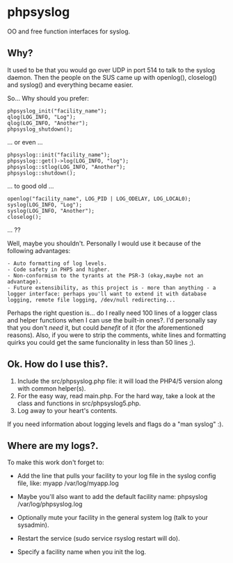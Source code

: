# phpsyslog
OO and free function interfaces for syslog.

## Why?

It used to be that you would go over UDP in port 514 to talk to the syslog daemon. Then the people on the SUS came up with openlog(), closelog() and syslog() and everything became easier.

So... Why should you prefer:

	phpsyslog_init("facility_name");
	qlog(LOG_INFO, "Log");
	qlog(LOG_INFO, "Another");
	phpsyslog_shutdown();

... or even ...

	phpsyslog::init("facility_name");
	phpsyslog::get()->log(LOG_INFO, "log");
	phpsyslog::stlog(LOG_INFO, "Another");
	phpsyslog::shutdown();

... to good old ...

	openlog("facility_name", LOG_PID | LOG_ODELAY, LOG_LOCAL0);
	syslog(LOG_INFO, "Log");
	syslog(LOG_INFO, "Another");
	closelog();

... ??

Well, maybe you shouldn't. Personally I would use it because of the following advantages:

	- Auto formatting of log levels.
	- Code safety in PHP5 and higher.
	- Non-conformism to the tyrants at the PSR-3 (okay,maybe not an advantage).
	- Future extensibility, as this project is - more than anything - a logger interface: perhaps you'll want to extend it with database logging, remote file logging, /dev/null redirecting...

Perhaps the right question is... do I really need 100 lines of a logger class and helper functions when I can use the built-in ones?. I'd personally say that you don't *need* it, but could *benefit* of it (for the aforementioned reasons). Also, if you were to strip the comments, white lines and formatting quirks you could get the same funcionality in less than 50 lines ;).

## Ok. How do I use this?.

1) Include the src/phpsyslog.php file: it will load the PHP4/5 version along with common helper(s). 
2) For the easy way, read main.php. For the hard way, take a look at the class and functions in src/phpsyslog5.php.
3) Log away to your heart's contents.

If you need information about logging levels and flags do a "man syslog" :).

## Where are my logs?.

To make this work don't forget to:

- Add the line that pulls your facility to your log file in the syslog config file, like:
	myapp				/var/log/myapp.log

- Maybe you'll also want to add the default facility name:
	phpsyslog			/var/log/phpsyslog.log

- Optionally mute your facility in the general system log (talk to your sysadmin).
- Restart the service (sudo service rsyslog restart will do).
- Specify a facility name when you init the log.
